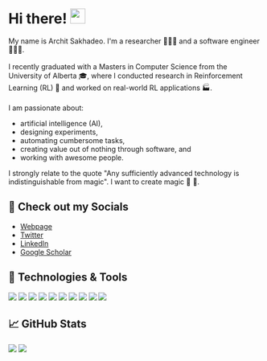 <!--### Hi there 👋-->

<!--
**architsakhadeo/architsakhadeo** is a ✨ _special_ ✨ repository because its `README.md` (this file) appears on your GitHub profile.

Here are some ideas to get you started:

- 🔭 I’m currently working on ...
- 🌱 I’m currently learning ...
- 👯 I’m looking to collaborate on ...
- 🤔 I’m looking for help with ...
- 💬 Ask me about ...
- 📫 How to reach me: ...
- 😄 Pronouns: ...
- ⚡ Fun fact: ...
-->

<!--[![Header](https://raw.githubusercontent.com/architsakhadeo/architsakhadeo/master/readme_header.png "Header")](https://architsakhadeo.github.io/)-->


# Hi there! <img src="https://raw.githubusercontent.com/architsakhadeo/MartinHeinz/master/wave.gif" width="30px">

My name is Archit Sakhadeo. I'm a researcher 👨🏽‍🔬 and a software engineer 👨🏽‍💻. <!--You can find me on [![Twitter][1.2]][1],  or on [![LinkedIn][3.2]][3]. -->
<br><br>
I recently graduated with a Masters in Computer Science from the University of Alberta 🎓, where I conducted research in Reinforcement Learning (RL) 🤖 and worked on real-world RL applications 🏭. 
<br><br>
I am passionate about:<br>
- artificial intelligence (AI),
- designing experiments,
- automating cumbersome tasks,
- creating value out of nothing through software, and
- working with awesome people.

I strongly relate to the quote "Any sufficiently advanced technology is indistinguishable from magic". I want to create magic 🔮 🚀.

<!--## &#x270d; Check out my Socials-->
## 🥳 Check out my Socials

- [Webpage](https://architsakhadeo.github.io/)
- [Twitter](https://twitter.com/architsakhadeo)
- [LinkedIn](https://www.linkedin.com/in/architsakhadeo/)
- [Google Scholar](https://scholar.google.com/citations?user=3elKYUQAAAAJ)

<!-- Apart from coding, I also maintain a blog - you can find my articles on my website at [martinheinz.dev](https://martinheinz.dev/) as well as on [Medium](https://medium.com/@martin.heinz) and [DEV.to](https://dev.to/martinheinz). -->

## 🔧 Technologies & Tools
![](https://img.shields.io/badge/OS-Linux-informational?style=flat&logo=linux&logoColor=white&color=2bbc8a)
![](https://img.shields.io/badge/Code-Python-informational?style=flat&logo=python&logoColor=white&color=2bbc8a)
![](https://img.shields.io/badge/Code-Golang-informational?style=flat&logo=go&logoColor=white&color=2bbc8a)
![](https://img.shields.io/badge/Shell-Bash-informational?style=flat&logo=gnu-bash&logoColor=white&color=2bbc8a)
![](https://img.shields.io/badge/Version%20Control-Github-informational?style=flat&logo=github&logoColor=white&color=2bbc8a)
![](https://img.shields.io/badge/Tools-LaTeX-informational?style=flat&logo=latex&logoColor=white&color=2bbc8a)
![](https://img.shields.io/badge/Tools-PyTorch-informational?style=flat&logo=pytorch&logoColor=white&color=2bbc8a)
![](https://img.shields.io/badge/Tools-NumPy-informational?style=flat&logo=numpy&logoColor=white&color=2bbc8a)
![](https://img.shields.io/badge/Tools-Scikit%20learn-informational?style=flat&logo=scikit-learn&logoColor=white&color=2bbc8a)
![](https://img.shields.io/badge/Tools-SciPy-informational?style=flat&logo=scipy&logoColor=white&color=2bbc8a)

## &#x1f4c8; GitHub Stats

<p float="left">
  <img align="center" src="https://github-readme-stats.vercel.app/api/top-langs/?username=architsakhadeo&hide=makefile,matlab,java,shell,javascript,css,dockerfile,c%2B%2B,c%23,c,tex,labview" />
  <img align="center" src="https://github-readme-stats.vercel.app/api?username=architsakhadeo&show_icons=true&line_height=27&count_private=true&title_color=ffffff&text_color=c9cacc&icon_color=2bbc8a&bg_color=1d1f21" />
</p>

<!-- links to social media icons -->

<!-- icons with padding -->


<!-- Resources -->
<!-- Icons: https://simpleicons.org/ -->
<!-- GitHub Stats: https://github.com/anuraghazra/github-readme-stats -->
<!-- Emojis: https://emojipedia.org/emoji/ -->
<!-- HTML Emojis: https://www.fileformat.info/index.htm -->
<!-- Shields: https://shields.io/ -->
<!-- Awesome GitHub Profile README: https://github.com/abhisheknaiidu/awesome-github-profile-readme -->
